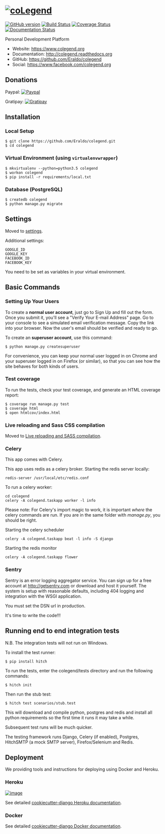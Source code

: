 # [![coLegend](https://www.colegend.org/static/images/coLegendLogo.png)](https://www.colegend.org)

[![GitHub version](https://badge.fury.io/gh/Eraldo%2Fcolegend.svg)](http://badge.fury.io/gh/Eraldo%2Fcolegend)
[![Build Status](https://travis-ci.org/Eraldo/colegend.svg?branch=master)](https://travis-ci.org/Eraldo/colegend)
[![Coverage Status](https://img.shields.io/coveralls/Eraldo/colegend.svg)](https://coveralls.io/r/Eraldo/colegend)
[![Documentation Status](https://readthedocs.org/projects/colegend/badge/?version=latest)](https://readthedocs.org/projects/colegend/?badge=latest)

Personal Development Platform

+   Website: <https://www.colegend.org>
+   Documentation: <http://colegend.readthedocs.org>
+   GitHub: <https://github.com/Eraldo/colegend>
+   Social: <https://www.facebook.com/colegend.org>


## Donations

Paypal:
[![Paypal](https://www.paypalobjects.com/en_US/DE/i/btn/btn_donateCC_LG.gif "Paypal")](https://www.paypal.com/cgi-bin/webscr?cmd=_donations&business=eraldo%40eraldo%2eorg&lc=DE&item_name=CoLegend&item_number=colegend&currency_code=EUR&bn=PP%2dDonationsBF%3abtn_donateCC_LG%2egif%3aNonHosted "Paypal")

Gratipay:
[![Gratipay](http://img.shields.io/gratipay/Eraldo.svg)](https://www.gittip.com/Eraldo)


## Installation


### Local Setup

    $ git clone https://github.com/Eraldo/colegend.git
	$ cd colegend


### Virtual Environment (using `virtualenvwrapper`)

	$ mkvirtualenv --python=python3.5 colegend
	$ workon colegend
	$ pip install -r requirements/local.txt


### Database (PostgreSQL)

    $ createdb colegend
    $ python manage.py migrate


## Settings

Moved to
[settings](http://cookiecutter-django.readthedocs.org/en/latest/settings.html).

Additional settings:

    GOOGLE_ID
    GOOGLE_KEY
    FACEBOOK_ID
    FACEBOOK_KEY
    
You need to be set as variables in your virtual environment.


## Basic Commands


### Setting Up Your Users

To create a **normal user account**, just go to Sign Up and fill out the
form. Once you submit it, you'll see a "Verify Your E-mail Address"
page. Go to your console to see a simulated email verification message.
Copy the link into your browser. Now the user's email should be verified
and ready to go.

To create an **superuser account**, use this command:

    $ python manage.py createsuperuser

For convenience, you can keep your normal user logged in on Chrome and
your superuser logged in on Firefox (or similar), so that you can see
how the site behaves for both kinds of users.


### Test coverage

To run the tests, check your test coverage, and generate an HTML
coverage report:

    $ coverage run manage.py test
    $ coverage html
    $ open htmlcov/index.html


### Live reloading and Sass CSS compilation

Moved to [Live reloading and SASS
compilation](http://cookiecutter-django.readthedocs.org/en/latest/live-reloading-and-sass-compilation.html).


### Celery

This app comes with Celery.

This app uses redis as a celery broker.
Starting the redis server locally:
``` {.sourceCode .bash}
redis-server /usr/local/etc/redis.conf
```

To run a celery worker:

``` {.sourceCode .bash}
cd colegend
celery -A colegend.taskapp worker -l info
```

Please note: For Celery's import magic to work, it is important *where*
the celery commands are run. If you are in the same folder with
*manage.py*, you should be right.

Starting the celery scheduler
``` {.sourceCode .bash}
celery -A colegend.taskapp beat -l info -S django
```

Starting the redis monitor
``` {.sourceCode .bash}
celery -A colegend.taskapp flower

```


### Sentry

Sentry is an error logging aggregator service. You can sign up for a
free account at <http://getsentry.com> or download and host it yourself.
The system is setup with reasonable defaults, including 404 logging and
integration with the WSGI application.

You must set the DSN url in production.

It's time to write the code!!!


## Running end to end integration tests

N.B. The integration tests will not run on Windows.

To install the test runner:

    $ pip install hitch

To run the tests, enter the colegend/tests directory and run the
following commands:

    $ hitch init

Then run the stub test:

    $ hitch test scenarios/stub.test

This will download and compile python, postgres and redis and install
all python requirements so the first time it runs it may take a while.

Subsequent test runs will be much quicker.

The testing framework runs Django, Celery (if enabled), Postgres,
HitchSMTP (a mock SMTP server), Firefox/Selenium and Redis.


## Deployment

We providing tools and instructions for deploying using Docker and
Heroku.

### Heroku

[![image](https://www.herokucdn.com/deploy/button.png)](https://heroku.com/deploy)

See detailed [cookiecutter-django Heroku
documentation](http://cookiecutter-django.readthedocs.org/en/latest/deployment-on-heroku.html).

### Docker

See detailed [cookiecutter-django Docker
documentation](http://cookiecutter-django.readthedocs.org/en/latest/deployment-with-docker.html).
